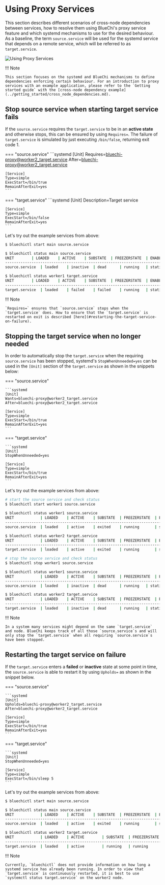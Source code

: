 <!-- markdownlint-disable-file MD010 MD013 MD014 MD024 MD034 MD046 -->

# Using Proxy Services

This section describes different scenarios of cross-node dependencies between services, how to resolve them using BlueChi's proxy service feature and which systemd mechanisms to use for the desired behaviour. As a baseline, the term `source.service` will be used for the systemd service that depends on a remote service, which will be referred to as `target.service`.

![Using Proxy Services](../assets/img/bluechi_using_proxy_services.png)

!!! Note

    This section focuses on the systemd and BlueChi mechanisms to define dependencies enforcing certain behaviour. For an introduction to proxy services with an example application, please refer to the `Getting started guide` with the [cross-node dependency example](../getting_started/cross_node_dependencies.md).

## Stop source service when starting target service fails

If the `source.service` requires the `target.service` to be in an **active state** and otherwise stops, this can be ensured by using `Requires=`. The failure of `target.service` is simulated by just executing `/bin/false`, returning exit code 1.

=== "source.service"
    ```systemd
    [Unit]
    Requires=bluechi-proxy@worker2_target.service
    After=bluechi-proxy@worker2_target.service

    [Service]
    Type=simple
    ExecStart=/bin/true
    RemainAfterExit=yes
    ```

=== "target.service"
    ```systemd
    [Unit]
    Description=Target service

    [Service]
    Type=simple
    ExecStart=/bin/false
    RemainAfterExit=yes
    ```

Let's try out the example services from above:

```bash
$ bluechictl start main source.service

$ bluechictl status main source.service
UNIT		| LOADED	| ACTIVE	| SUBSTATE	| FREEZERSTATE	| ENABLED	|
------------------------------------------------------------------------------------------------
source.service	| loaded	| inactive	| dead		| running	| static	|

$ bluechictl status worker1 target.service
UNIT		| LOADED	| ACTIVE	| SUBSTATE	| FREEZERSTATE	| ENABLED	|
------------------------------------------------------------------------------------------------
target.service	| loaded	| failed	| failed	| running	| static	|

```

!!! Note

    `Requires=` ensures that `source.service` stops when the `target.service` does. How to ensure that the `target.service` is restarted on exit is described [here](#restarting-the-target-service-on-failure).

## Stopping the target service when no longer needed

In order to automatically stop the `target.service` when the requiring `source.service` has been stopped, systemd's `StopWhenUnneeded=yes` can be used in the `[Unit]` section of the `target.service` as shown in the snippets below:

=== "source.service"

    ```systemd
    [Unit]
    Wants=bluechi-proxy@worker2_target.service
    After=bluechi-proxy@worker2_target.service

    [Service]
    Type=simple
    ExecStart=/bin/true
    RemainAfterExit=yes
    ```

=== "target.service"

    ```systemd
    [Unit]
    StopWhenUnneeded=yes

    [Service]
    Type=simple
    ExecStart=/bin/true
    RemainAfterExit=yes
    ```

Let's try out the example services from above:

```bash
# start the source service and check status
$ bluechictl start worker1 source.service

$ bluechictl status worker1 source.service
UNIT			| LOADED	| ACTIVE	| SUBSTATE	| FREEZERSTATE	| ENABLED	|
---------------------------------------------------------------------------------
source.service	| loaded	| active	| exited	| running	    | static	|

$ bluechictl status worker2 target.service
UNIT			| LOADED	| ACTIVE	| SUBSTATE	| FREEZERSTATE	| ENABLED	|
---------------------------------------------------------------------------------
target.service	| loaded	| active	| exited	| running	    | static	|

# stop the source service and check status
$ bluechictl stop worker1 source.service

$ bluechictl status worker1 source.service
UNIT			| LOADED	| ACTIVE	| SUBSTATE	| FREEZERSTATE	| ENABLED	|
---------------------------------------------------------------------------------
source.service	| loaded	| inactive	| dead		| running	| static	    |

$ bluechictl status worker2 target.service
UNIT			| LOADED	| ACTIVE	| SUBSTATE	| FREEZERSTATE	| ENABLED	|
---------------------------------------------------------------------------------
target.service	| loaded	| inactive	| dead		| running	| static	    |
```

!!! Note

    In a system many services might depend on the same `target.service` and node. BlueChi keeps track of all those `source.service`s and will only stop the `target.service` when all requiring `source.service`s have been stopped.

## Restarting the target service on failure

If the `target.service` enters a **failed** or **inactive** state at some point in time, the `source.service` is able to restart it by using `Upholds=` as shown in the snippet below.

=== "source.service"

    ```systemd
    [Unit]
    Upholds=bluechi-proxy@worker2_target.service
    After=bluechi-proxy@worker2_target.service

    [Service]
    Type=simple
    ExecStart=/bin/true
    RemainAfterExit=yes
    ```

=== "target.service"

    ```systemd
    [Unit]
    StopWhenUnneeded=yes

    [Service]
    Type=simple
    ExecStart=/bin/sleep 5
    ```

Let's try out the example services from above:

```bash
$ bluechictl start main source.service

$ bluechictl status main source.service
UNIT		    | LOADED	| ACTIVE	| SUBSTATE	| FREEZERSTATE	| ENABLED	|
---------------------------------------------------------------------------------
source.service	| loaded	| active	| exited	| running	    | static	|

$ bluechictl status worker2 target.service
UNIT		    | LOADED	| ACTIVE	    | SUBSTATE	| FREEZERSTATE	| ENABLED	|
-------------------------------------------------------------------------------------
target.service	| loaded	| active	    | running	| running	    | static	|
```

!!! Note

    Currently, `bluechictl` does not provide information on how long a systemd service has already been running. In order to view that `target.service` is continuously restarted, it is best to use `systemctl status target.service` on the worker2 node.
